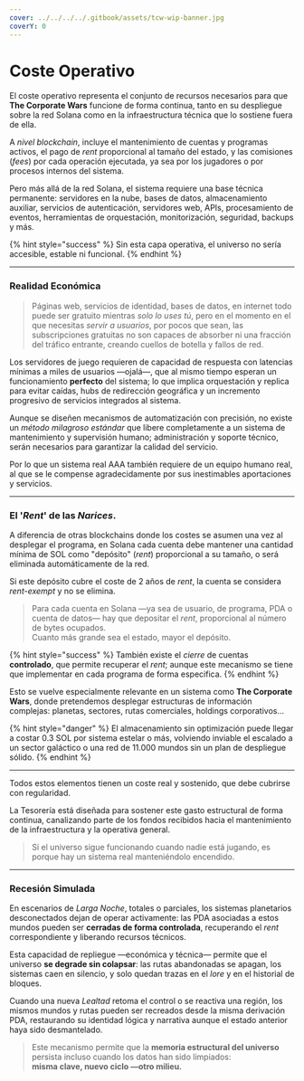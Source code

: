 ```yaml
---
cover: ../../../../.gitbook/assets/tcw-wip-banner.jpg
coverY: 0
---
```


# Coste Operativo

El coste operativo representa el conjunto de recursos necesarios para que **The Corporate Wars** funcione de forma continua, tanto en su despliegue sobre la red Solana como en la infraestructura técnica que lo sostiene fuera de ella.

A _nivel blockchain_, incluye el mantenimiento de cuentas y programas activos, el pago de _rent_ proporcional al tamaño del estado, y las comisiones (_fees_) por cada operación ejecutada, ya sea por los jugadores o por procesos internos del sistema.

Pero más allá de la red Solana, el sistema requiere una base técnica permanente: servidores en la nube, bases de datos, almacenamiento auxiliar, servicios de autenticación, servidores web, APIs, procesamiento de eventos, herramientas de orquestación, monitorización, seguridad, backups y más.

{% hint style="success" %}
Sin esta capa operativa, el universo no sería accesible, estable ni funcional.
{% endhint %}

***

### Realidad Económica

> Páginas web, servicios de identidad, bases de datos, en internet todo puede ser gratuito mientras _solo lo uses tú_, pero en el momento en el que necesitas _servir a usuarios_, por pocos que sean, las subscripciones gratuitas no son capaces de absorber ni una fracción del tráfico entrante, creando cuellos de botella y fallos de red.

Los servidores de juego requieren de capacidad de respuesta con latencias mínimas a miles de usuarios —ojalá—, que al mismo tiempo esperan un funcionamiento **perfecto** del sistema; lo que implica orquestación y replica para evitar caídas, hubs de redirección geográfica y un incremento progresivo de servicios integrados al sistema.

Aunque se diseñen mecanismos de automatización con precisión, no existe un _método milagroso estándar_ que libere completamente a un sistema de mantenimiento y supervisión humano; administración y soporte técnico, serán necesarios para garantizar la calidad del servicio.

Por lo que un sistema real AAA también requiere de un equipo humano real, al que se le compense agradecidamente por sus inestimables aportaciones y servicios.

***

### El '_Rent_' de las _Narices_.

A diferencia de otras blockchains donde los costes se asumen una vez al desplegar el programa, en Solana cada cuenta debe mantener una cantidad mínima de SOL como "depósito" (_rent_) proporcional a su tamaño, o será eliminada automáticamente de la red.

Si este depósito cubre el coste de 2 años de _rent_, la cuenta se considera _rent-exempt_ y no se elimina.

> Para cada cuenta en Solana —ya sea de usuario, de programa, PDA o cuenta de datos— hay que depositar el _rent_, proporcional al número de bytes ocupados.\
> Cuanto más grande sea el estado, mayor el depósito.

{% hint style="success" %}
También existe el _cierre_ de cuentas **controlado**, que permite recuperar el _rent_; aunque este mecanismo se tiene que implementar en cada programa de forma especifica.
{% endhint %}

Esto se vuelve especialmente relevante en un sistema como **The Corporate Wars**, donde pretendemos desplegar estructuras de información complejas: planetas, sectores, rutas comerciales, holdings corporativos...

{% hint style="danger" %}
El almacenamiento sin optimización puede llegar a costar 0.3 SOL por sistema estelar o más, volviendo inviable el escalado a un sector galáctico o una red de 11.000 mundos sin un plan de despliegue sólido.
{% endhint %}

***

Todos estos elementos tienen un coste real y sostenido, que debe cubrirse con regularidad.

La Tesorería está diseñada para sostener este gasto estructural de forma continua, canalizando parte de los fondos recibidos hacia el mantenimiento de la infraestructura y la operativa general.

> Si el universo sigue funcionando cuando nadie está jugando, es porque hay un sistema real manteniéndolo encendido.

***

### Recesión Simulada

En escenarios de _Larga Noche_, totales o parciales, los sistemas planetarios desconectados dejan de operar activamente: las PDA asociadas a estos mundos pueden ser **cerradas de forma controlada**, recuperando el _rent_ correspondiente y liberando recursos técnicos.

Esta capacidad de repliegue —económica y técnica— permite que el universo **se degrade sin colapsar**: las rutas abandonadas se apagan, los sistemas caen en silencio, y solo quedan trazas en el _lore_ y en el historial de bloques.

Cuando una nueva _Lealtad_ retoma el control o se reactiva una región, los mismos mundos y rutas pueden ser recreados desde la misma derivación PDA, restaurando su identidad lógica y narrativa aunque el estado anterior haya sido desmantelado.

> Este mecanismo permite que la **memoria estructural del universo** persista incluso cuando los datos han sido limpiados:\
> **misma clave, nuevo ciclo —otro milieu.**
